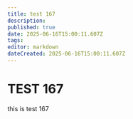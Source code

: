 ```yaml
---
title: test 167
description: 
published: true
date: 2025-06-16T15:00:11.607Z
tags: 
editor: markdown
dateCreated: 2025-06-16T15:00:11.607Z
---
```


# TEST 167
this is test 167

